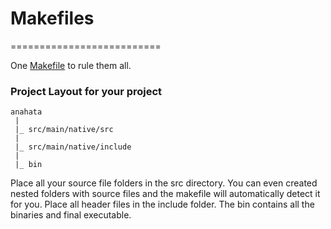 # Makefiles
==========================

One [Makefile](./v3/Makefile) to rule them all.

### Project Layout for your project

```
anahata
 |
 |_ src/main/native/src 
 |
 |_ src/main/native/include
 |
 |_ bin
```

Place all your source file folders in the src directory. You can even created nested folders
with source files and the makefile will automatically detect it for you. Place all header files
in the include folder. The bin contains all the binaries and final executable.


